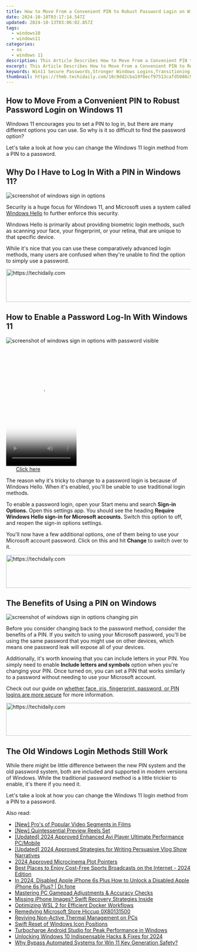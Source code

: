 ```yaml
---
title: How to Move From a Convenient PIN to Robust Password Login on Windows 11
date: 2024-10-10T03:17:14.547Z
updated: 2024-10-13T03:06:02.857Z
tags:
  - windows10
  - windows11
categories:
  - os
  - windows 11
description: This Article Describes How to Move From a Convenient PIN to Robust Password Login on Windows 11
excerpt: This Article Describes How to Move From a Convenient PIN to Robust Password Login on Windows 11
keywords: Win11 Secure Passwords,Stronger Windows Logins,Transitioning From PINs,Enhanced Windows Security,Robust Login Options,Upgrading Password Practices,Improve Windows 11 Authentication
thumbnail: https://thmb.techidaily.com/18c9dd2cba19f0ecf97513cafd5088c9e4acab9c65510cdf2678db2edca6954d.jpg
---
```


## How to Move From a Convenient PIN to Robust Password Login on Windows 11

 Windows 11 encourages you to set a PIN to log in, but there are many different options you can use. So why is it so difficult to find the password option?

 Let's take a look at how you can change the Windows 11 login method from a PIN to a password.

## Why Do I Have to Log In With a PIN in Windows 11?

![screenshot of windows sign in options](https://static1.makeuseofimages.com/wordpress/wp-content/uploads/2023/09/screenshot_of_windows_sign_in_options.jpg)

 Security is a huge focus for Windows 11, and Microsoft uses a system called [Windows Hello](https://www.makeuseof.com/tag/what-is-windows-hello/) to further enforce this security.

 Windows Hello is primarily about providing biometric login methods, such as scanning your face, your fingerprint, or your retina, that are unique to that specific device.

 While it's nice that you can use these comparatively advanced login methods, many users are confused when they're unable to find the option to simply use a password.

<!-- affiliate ads begin -->
<a href="https://appsumo.8odi.net/c/5597632/2049378/7443" target="_top" id="2049378">
  <img src="//a.impactradius-go.com/display-ad/7443-2049378" border="0" alt="https://techidaily.com" width="728" height="90"/>
</a>
<img height="0" width="0" src="https://appsumo.8odi.net/i/5597632/2049378/7443" style="position:absolute;visibility:hidden;" border="0" />
<!-- affiliate ads end -->

## How to Enable a Password Log-In With Windows 11

![screenshot of windows sign in options with password visible](https://static1.makeuseofimages.com/wordpress/wp-content/uploads/2023/09/screenshot_of_windows_sign_in_options_with_password.jpg)

<!-- affiliate ads begin -->
<span id="1630055">
					<video width="192" height="320" style="cursor:pointer"
           poster="//a.impactradius-go.com/display-clicktoplayimage/1630055.png"
           onclick="if(!this.playClicked){this.play();this.setAttribute('controls',true);this.playClicked=true;}">
	   <source src="//a.impactradius-go.com/display-ad/18460-1630055">
	   <img src="//a.impactradius-go.com/display-clicktoplayimage/1630055.png" style="border: none; height: 100%; width: 100%; object-fit: contain">
	</video>
	<div style="width:120px;text-align:center"><a href="javascript:window.open(decodeURIComponent('https%3A%2F%2Fcaperobbin.sjv.io%2Fc%2F5597632%2F1630055%2F18460'), '_blank');void(0);">Click here</a></div>
</span>
<img height="0" width="0" src="https://imp.pxf.io/i/5597632/1630055/18460" style="position:absolute;visibility:hidden;" border="0" />
<!-- affiliate ads end -->

 The reason why it's tricky to change to a password login is because of Windows Hello. When it's enabled, you'll be unable to use traditional login methods.

 To enable a password login, open your Start menu and search **Sign-in Options.** Open this settings app. You should see the heading **Require Windows Hello sign-in for Microsoft accounts.** Switch this option to off, and reopen the sign-in options settings.

 You'll now have a few additional options, one of them being to use your Microsoft account password. Click on this and hit **Change** to switch over to it.

<!-- affiliate ads begin -->
<a href="https://appsumo.8odi.net/c/5597632/2037338/7443" target="_top" id="2037338">
  <img src="//a.impactradius-go.com/display-ad/7443-2037338" border="0" alt="https://techidaily.com" width="728" height="90"/>
</a>
<img height="0" width="0" src="https://appsumo.8odi.net/i/5597632/2037338/7443" style="position:absolute;visibility:hidden;" border="0" />
<!-- affiliate ads end -->

## The Benefits of Using a PIN on Windows

![screenshot of windows sign in options changing pin](https://static1.makeuseofimages.com/wordpress/wp-content/uploads/2023/09/screenshot_of_windows_sign_in_options_changing_pin.jpg)

 Before you consider changing back to the password method, consider the benefits of a PIN. If you switch to using your Microsoft password, you'll be using the same password that you might use on other devices, which means one password leak will expose all of your devices.

 Additionally, it's worth knowing that you can include letters in your PIN. You simply need to enable **Include letters and symbols** option when you're changing your PIN. Once turned on, you can set a PIN that works similarly to a password without needing to use your Microsoft account.

 Check out our guide on [whether face, iris, fingerprint, password, or PIN logins are more secure](https://www.makeuseof.com/face-iris-fingerprint-password-pin-most-secure/) for more information.

<!-- affiliate ads begin -->
<a href="https://appsumo.8odi.net/c/5597632/2130869/7443" target="_top" id="2130869">
  <img src="//a.impactradius-go.com/display-ad/7443-2130869" border="0" alt="https://techidaily.com" width="600" height="90"/>
</a>
<img height="0" width="0" src="https://appsumo.8odi.net/i/5597632/2130869/7443" style="position:absolute;visibility:hidden;" border="0" />
<!-- affiliate ads end -->

## The Old Windows Login Methods Still Work

 While there might be little difference between the new PIN system and the old password system, both are included and supported in modern versions of Windows. While the traditional password method is a little trickier to enable, it's there if you need it.

 Let's take a look at how you can change the Windows 11 login method from a PIN to a password.

<ins class="adsbygoogle"
      style="display:block"
      data-ad-client="ca-pub-7571918770474297"
      data-ad-slot="8358498916"
      data-ad-format="auto"
      data-full-width-responsive="true"></ins>

<span class="atpl-alsoreadstyle">Also read:</span>
<div><ul>
<li><a href="https://extra-guidance.techidaily.com/new-pros-of-popular-video-segments-in-films/"><u>[New] Pro's of Popular Video Segments in Films</u></a></li>
<li><a href="https://extra-skills.techidaily.com/new-quintessential-preview-reels-set/"><u>[New] Quintessential Preview Reels Set</u></a></li>
<li><a href="https://fox-boxes.techidaily.com/updated-2024-approved-enhanced-avi-player-ultimate-performance-pcmobile/"><u>[Updated] 2024 Approved Enhanced Avi Player Ultimate Performance PC/Mobile</u></a></li>
<li><a href="https://fox-helps.techidaily.com/updated-2024-approved-strategies-for-writing-persuasive-vlog-show-narratives/"><u>[Updated] 2024 Approved Strategies for Writing Persuasive Vlog Show Narratives</u></a></li>
<li><a href="https://extra-approaches.techidaily.com/2024-approved-microcinema-plot-pointers/"><u>2024 Approved Microcinema Plot Pointers</u></a></li>
<li><a href="https://technical-tips.techidaily.com/best-places-to-enjoy-cost-free-sports-broadcasts-on-the-internet-2024-edition/"><u>Best Places to Enjoy Cost-Free Sports Broadcasts on the Internet - 2024 Edition</u></a></li>
<li><a href="https://iphone-unlock.techidaily.com/in-2024-disabled-apple-iphone-6s-plus-how-to-unlock-a-disabled-apple-iphone-6s-plus-drfone-by-drfone-ios/"><u>In 2024, Disabled Apple iPhone 6s Plus How to Unlock a Disabled Apple iPhone 6s Plus? | Dr.fone</u></a></li>
<li><a href="https://windows11.techidaily.com/mastering-pc-gamepad-adjustments-and-accuracy-checks/"><u>Mastering PC Gamepad Adjustments & Accuracy Checks</u></a></li>
<li><a href="https://os-tips.techidaily.com/missing-iphone-images-swift-recovery-strategies-inside/"><u>Missing iPhone Images? Swift Recovery Strategies Inside</u></a></li>
<li><a href="https://windows11.techidaily.com/optimizing-wsl-2-for-efficient-docker-workflows/"><u>Optimizing WSL 2 for Efficient Docker Workflows</u></a></li>
<li><a href="https://windows11.techidaily.com/remedying-microsoft-store-hiccup-0x80131500/"><u>Remedying Microsoft Store Hiccup 0X80131500</u></a></li>
<li><a href="https://windows11.techidaily.com/reviving-non-active-thermal-management-on-pcs/"><u>Reviving Non-Active Thermal Management on PCs</u></a></li>
<li><a href="https://windows11.techidaily.com/swift-reset-of-windows-icon-positions/"><u>Swift Reset of Windows Icon Positions</u></a></li>
<li><a href="https://windows11.techidaily.com/turbocharge-android-studio-for-peak-performance-in-windows/"><u>Turbocharge Android Studio for Peak Performance in Windows</u></a></li>
<li><a href="https://some-approaches.techidaily.com/unlocking-windows-10-indispensable-hacks-and-fixes-for-2024/"><u>Unlocking Windows 10 Indispensable Hacks & Fixes for 2024</u></a></li>
<li><a href="https://windows11.techidaily.com/why-bypass-automated-systems-for-win-11-key-generation-safety/"><u>Why Bypass Automated Systems for Win 11 Key Generation Safety?</u></a></li>
</ul></div>


